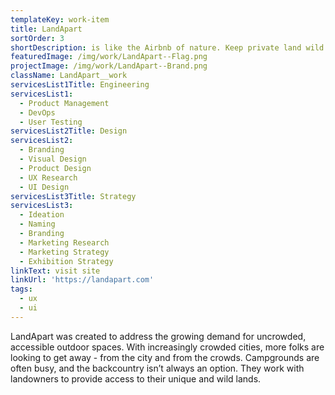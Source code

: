```yaml
---
templateKey: work-item
title: LandApart
sortOrder: 3
shortDescription: is like the Airbnb of nature. Keep private land wild. Enjoy quality time in nature.
featuredImage: /img/work/LandApart--Flag.png
projectImage: /img/work/LandApart--Brand.png
className: LandApart__work
servicesList1Title: Engineering
servicesList1:
  - Product Management
  - DevOps
  - User Testing
servicesList2Title: Design
servicesList2:
  - Branding
  - Visual Design
  - Product Design
  - UX Research
  - UI Design
servicesList3Title: Strategy
servicesList3:
  - Ideation
  - Naming
  - Branding
  - Marketing Research
  - Marketing Strategy
  - Exhibition Strategy
linkText: visit site
linkUrl: 'https://landapart.com'
tags:
  - ux
  - ui
---
```


LandApart was created to address the growing demand for uncrowded, accessible outdoor spaces. With increasingly crowded cities, more folks are looking to get away - from the city and from the crowds. Campgrounds are often busy, and the backcountry isn’t always an option. They work with landowners to provide access to their unique and wild lands.
